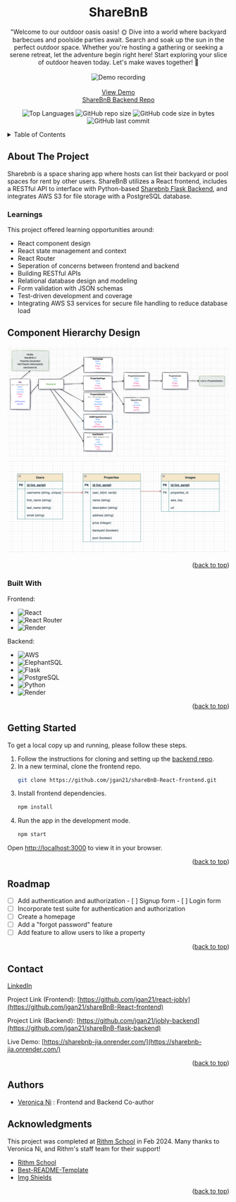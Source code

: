 <a name="readme-top"></a>
<div align="center">

  <h1 align="center">ShareBnB</h1>

  <p align="center">
    "Welcome to our outdoor oasis oasis! 🌞 Dive into a world where backyard barbecues and poolside parties await. Search and soak up the sun in the perfect outdoor space. Whether you're hosting a gathering or seeking a serene retreat, let the adventure begin right here! Start exploring your slice of outdoor heaven today. Let's make waves together! 🌊
    <br />
    <br />
    <!-- To start a screen record on Mac: Shift + Cmd + 5 -->
    <img src="public/shareBnB.gif" alt="Demo recording">
    <br />
    <br />
    <a href="https://sharebnb-jia.onrender.com/" target="_blank">View Demo</a>
    <br />
    <a href="https://github.com/jgan21/shareBnB-flask-backend" target="_blank">ShareBnB Backend Repo</a>
  </p>
</div>
<div align="center">

![Top Languages](https://img.shields.io/github/languages/top/jgan21/shareBnB-React-frontend)
![GitHub repo size](https://img.shields.io/github/repo-size/jgan21/shareBnB-React-frontend)
![GitHub code size in bytes](https://img.shields.io/github/languages/code-size/jgan21/shareBnB-React-frontend)
![GitHub last commit](https://img.shields.io/github/last-commit/jgan21/shareBnB-React-frontend)
</div>

<!-- TABLE OF CONTENTS -->
<details>
  <summary>Table of Contents</summary>
  <ol>
    <li>
      <a href="#about-the-project">About The Project</a>
      <ul>
        <li><a href="#learnings">Learnings</a></li>
        <li><a href="#built-with">Built With</a></li>
      </ul>
    </li>
    <li>
      <a href="#getting-started">Getting Started</a>
    </li>
    <li><a href="#usage">Usage</a></li>
    <li><a href="#roadmap">Roadmap</a></li>
    <li><a href="#contact">Contact</a></li>
    <li><a href="#acknowledgments">Acknowledgments</a></li>
  </ol>
</details>

<!-- ABOUT THE PROJECT -->

## About The Project
Sharebnb is a space sharing app where hosts can list their backyard or pool spaces for rent by other users. ShareBnB utilizes a React frontend, includes a RESTful API to interface with Python-based [Sharebnb Flask Backend](https://github.com/jgan21/shareBnB-flask-backend), and integrates AWS S3 for file storage with a PostgreSQL database.

### Learnings

This project offered learning opportunities around:

- React component design
- React state management and context
- React Router
- Seperation of concerns between frontend and backend
- Building RESTful APIs
- Relational database design and modeling
- Form validation with JSON schemas
- Test-driven development and coverage
- Integrating AWS S3 services for secure file handling to reduce database load

## Component Hierarchy Design
![Component diagram](/public/sharebnb-component.png)
![Models diagram](/public/sharebnb-models.png)

<p align="right">(<a href="#readme-top">back to top</a>)</p>

### Built With

Frontend:
- ![React][React]
- ![React Router][React Router]
- ![Render][Render]

Backend:
- ![AWS][AWS]
- ![ElephantSQL][ElephantSQL]
- ![Flask][Flask]
- ![PostgreSQL][PostgreSQL]
- ![Python][Python]
- ![Render][Render]

<p align="right">(<a href="#readme-top">back to top</a>)</p>

<!-- GETTING STARTED -->

## Getting Started

To get a local copy up and running, please follow these steps.

1. Follow the instructions for cloning and setting up the [backend repo](https://github.com/jgan21/shareBnB-flask-backend).
2. In a new terminal, clone the frontend repo.
   ```sh
   git clone https://github.com/jgan21/shareBnB-React-frontend.git
   ```
3. Install frontend dependencies.
    ```sh
    npm install
    ```
4. Run the app in the development mode.
    ```sh
    npm start
    ```
  Open [http://localhost:3000](http://localhost:3000) to view it in your browser.


<p align="right">(<a href="#readme-top">back to top</a>)</p>

<!-- ROADMAP -->

## Roadmap

- [ ] Add authentication and authorization
        - [ ] Signup form
        - [ ] Login form
- [ ] Incorporate test suite for authentication and authorization
- [ ] Create a homepage
- [ ] Add a "forgot password" feature
- [ ] Add feature to allow users to like a property

<p align="right">(<a href="#readme-top">back to top</a>)</p>

<!-- CONTRIBUTING -->

<!-- LICENSE -->


<!-- CONTACT -->

## Contact
[LinkedIn](https://www.linkedin.com/in/jia-rong-gan/)

Project Link (Frontend): [https://github.com/jgan21/react-jobly](https://github.com/jgan21/shareBnB-React-frontend)

Project Link (Backend): [https://github.com/jgan21/jobly-backend](https://github.com/jgan21/shareBnB-flask-backend)

Live Demo: [https://sharebnb-jia.onrender.com/](https://sharebnb-jia.onrender.com/)

<p align="right">(<a href="#readme-top">back to top</a>)</p>

<!-- ACKNOWLEDGMENTS -->

## Authors
* [Veronica Ni](https://github.com/veronicani) : Frontend and Backend Co-author

## Acknowledgments

This project was completed at [Rithm School](https://www.rithmschool.com/) in Feb 2024. Many thanks to Veronica Ni, and Rithm's staff team for their support!

- [Rithm School](https://www.rithmschool.com/)
- [Best-README-Template](https://github.com/othneildrew/Best-README-Template)
- [Img Shields](https://shields.io)

<p align="right">(<a href="#readme-top">back to top</a>)</p>

<!-- TECHNOLOGY BADGES -->
[AWS]: https://img.shields.io/badge/AWS-232F3E?style=for-the-badge&logo=amazon-aws&logoColor=FF9900
[Bootstrap]: https://img.shields.io/badge/Bootstrap-563D7C?style=for-the-badge&logo=bootstrap&logoColor=white
[ElephantSQL]: https://img.shields.io/badge/ElephantSQL-2D9CDB?logo=elephantsql&logoColor=white
[Flask]: https://img.shields.io/badge/Flask-007D69?logo=flask&logoColor=white
[PostgreSQL]: https://img.shields.io/badge/PostgreSQL-4169E1?logo=postgresql&logoColor=white
[Python]: https://img.shields.io/badge/Python-3776AB?logo=python&logoColor=white
[React]: https://img.shields.io/badge/React-61DAFB?logo=react&logoColor=white
[React Router]: https://img.shields.io/badge/React_Router-CA4245?logo=react-router&logoColor=white
[Render]: https://img.shields.io/badge/Render-000000?logo=render&logoColor=white
[SQLAlchemy]: https://img.shields.io/badge/SQLAlchemy-1C2833?logo=sqlalchemy&logoColor=white